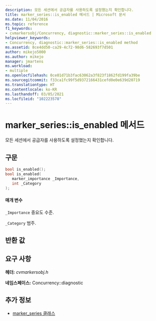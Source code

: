 ```yaml
---
description: 모든 세션에서 공급자를 사용하도록 설정했는지 확인합니다.
title: marker_series::is_enabled 메서드 | Microsoft 문서
ms.date: 11/04/2016
ms.topic: reference
f1_keywords:
- cvmarkersobj/Concurrency, diagnostic::marker_series::is_enabled
helpviewer_keywords:
- Concurrency, diagnostic::marker_series::is_enabled method
ms.assetid: 8ce4dd50-ca29-4c72-98d6-582693f7d501
author: mikejo5000
ms.author: mikejo
manager: jmartens
ms.workload:
- multiple
ms.openlocfilehash: 0ce01d71b3fac63062a3f823f1862fd199fa39be
ms.sourcegitcommit: f33ca1fc99f5d9372166431cefd0e0e639d20719
ms.translationtype: HT
ms.contentlocale: ko-KR
ms.lasthandoff: 03/05/2021
ms.locfileid: "102223578"
---
```

# <a name="marker_seriesis_enabled-method"></a>marker_series::is_enabled 메서드
모든 세션에서 공급자를 사용하도록 설정했는지 확인합니다.

## <a name="syntax"></a>구문

```cpp
bool is_enabled();
bool is_enabled(
   marker_importance _Importance,
   int _Category
);
```

#### <a name="parameters"></a>매개 변수
 `_Importance` 중요도 수준.

 `_Category` 범주.

## <a name="return-value"></a>반환 값

## <a name="requirements"></a>요구 사항
 **헤더:** *cvmarkersobj.h*

 **네임스페이스:** Concurrency::diagnostic

## <a name="see-also"></a>추가 정보
- [marker_series 클래스](../profiling/marker-series-class.md)
